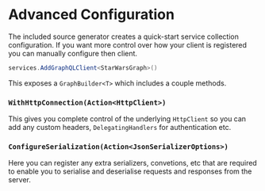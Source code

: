 # Advanced Configuration

The included source generator creates a quick-start service collection configuration. If you
want more control over how your client is registered you can manually configure then client.

```csharp
services.AddGraphQLClient<StarWarsGraph>()
```

This exposes a `GraphBuilder<T>` which includes a couple methods.

### `WithHttpConnection(Action<HttpClient>)`

This gives you complete control of the underlying `HttpClient` so you can add any custom headers, `DelegatingHandlers` for authentication etc.

### `ConfigureSerialization(Action<JsonSerializerOptions>)`

Here you can register any extra serializers, convetions, etc that are required to enable you to serialise and
deserialise requests and responses from the server.
